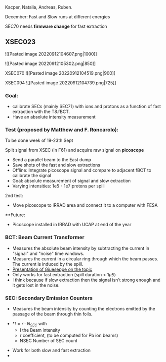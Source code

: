 
Kacper, Natalia, Andreas, Ruben.

December: Fast and Slow runs at different energies

SEC70 needs **firmware change** for fast extraction

## XSEC023
![[Pasted image 20220912104607.png|1000]]

![[Pasted image 20220912105302.png|850]]

XSEC070
![[Pasted image 20220912104519.png|900]]

XSEC094
![[Pasted image 20220912104739.png|725]]

### Goal:
* calibrate SECs (mainly SEC71) with ions and protons as a function of fast extraction with the T8.fBCT.
* Have an absolute intensity measurement

### Test (proposed by Matthew and F. Roncarolo):

To be done week of 19-23th Sept

Split signal from XSEC (in F61) and acquire raw signal on **picoscope**
* Send a parallel beam to the East dump
* Save shots of the fast and slow extractions
* Offline: Integrate picoscope signal and compare to adjacent fBCT to calibrate the signal
* Goal: absolute measurement of signal and slow extraction
* Varying intensities: 1e5 - 1e7 protons per spill

2nd test:
* Move picoscope to IRRAD area and connect it to a computer with FESA

**Future:
* Picoscope installed in IRRAD with UCAP at end of the year


### BCT: Beam Current Transformer

-   Measures the absolute beam intensity by subtracting the current in "signal" and "noise" time windows.
-   Measures the current in a circular ring through which the beam passes. The current is induced by the spill.
-   [Presentation of Giueseppe on the topic](https://indico.cern.ch/event/971222/contributions/4091313/attachments/2182897/3687832/CHARM_ion_beam_calibration_full.pdf)
-   Only works for fast extraction (spill duration < 1$\mu S$)
-   I think because if slow extraction then the signal isn't strong enough and it gets lost in the noise.

### SEC: Secondary Emission Counters

- Measures the beam intensity by counting the electrons emitted by the passage of the beam through thin foils.
 * *$I = r\cdot N_{SEC}$ with
	-   I the Beam intensity
	-   r coefficient, (to be computed for Pb ion beams)
	-   NSEC Number of SEC count
-   Work for both slow and fast extraction
- 